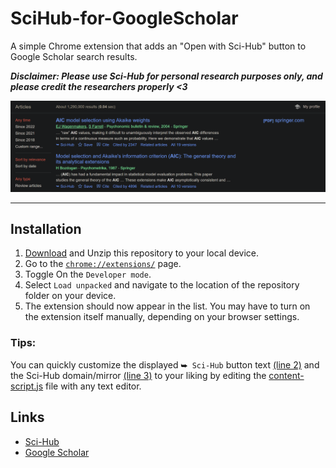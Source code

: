# SciHub-for-GoogleScholar
 A simple Chrome extension that adds an "Open with Sci-Hub" button to Google Scholar search results.
 
 ***Disclaimer: Please use Sci-Hub for personal research purposes only, and please credit the researchers properly <3***
 
 ![A screenshot demo of the extension. A "Sci-Hub" button is inserted at the first position in the footer (below the description) of each Google Scholar's search result.](https://github.com/codynhanpham/SciHub-for-GoogleScholar/blob/main/screenshot-demo.png)

---

## Installation

1. [Download](https://github.com/codynhanpham/SciHub-for-GoogleScholar/archive/refs/heads/main.zip) and Unzip this repository to your local device.
2. Go to the [`chrome://extensions/`](chrome://extensions/) page.
3. Toggle On the `Developer mode`.
4. Select `Load unpacked` and navigate to the location of the repository folder on your device.
5. The extension should now appear in the list. You may have to turn on the extension itself manually, depending on your browser settings.

### Tips:
You can quickly customize the displayed `⮩ Sci-Hub` button text [(line 2)](https://github.com/codynhanpham/SciHub-for-GoogleScholar/blob/c730b35e083dc2cfed1f07c9f13ff6c1151b2704/content-script.js#L2) and the Sci-Hub domain/mirror [(line 3)](https://github.com/codynhanpham/SciHub-for-GoogleScholar/blob/c730b35e083dc2cfed1f07c9f13ff6c1151b2704/content-script.js#L3) to your liking by editing the [content-script.js](https://github.com/codynhanpham/SciHub-for-GoogleScholar/blob/main/content-script.js) file with any text editor.



## Links

- [Sci-Hub](https://sci-hub.se/about)
- [Google Scholar](https://scholar.google.com)
